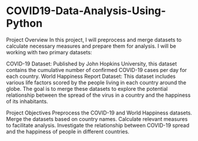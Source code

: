 # COVID19-Data-Analysis-Using-Python
Project Overview
In this project, I will preprocess and merge datasets to calculate necessary measures and prepare them for analysis. I will be working with two primary datasets:

COVID-19 Dataset: Published by John Hopkins University, this dataset contains the cumulative number of confirmed COVID-19 cases per day for each country.
World Happiness Report Dataset: This dataset includes various life factors scored by the people living in each country around the globe.
The goal is to merge these datasets to explore the potential relationship between the spread of the virus in a country and the happiness of its inhabitants.

Project Objectives
Preprocess the COVID-19 and World Happiness datasets.
Merge the datasets based on country names.
Calculate relevant measures to facilitate analysis.
Investigate the relationship between COVID-19 spread and the happiness of people in different countries.